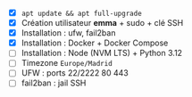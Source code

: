 
- [X] `apt update && apt full-upgrade`
- [X] Création utilisateur **emma** + sudo + clé SSH
- [X] Installation : ufw, fail2ban
- [X] Installation : Docker + Docker Compose
- [ ] Installation : Node (NVM LTS) + Python 3.12
- [ ] Timezone `Europe/Madrid`
- [ ] UFW : ports 22/2222 80 443
- [ ] fail2ban : jail SSH
